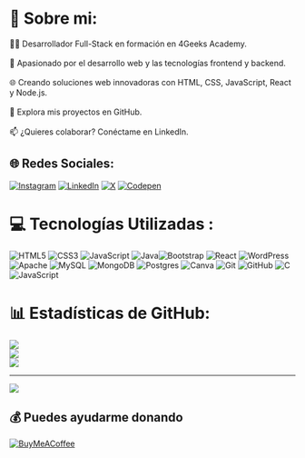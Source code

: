 # 💫 Sobre mi:
👨‍💻 Desarrollador Full-Stack en formación en 4Geeks Academy.<br><br>🚀 Apasionado por el desarrollo web y las tecnologías frontend y backend.<br><br>🌐 Creando soluciones web innovadoras con HTML, CSS, JavaScript, React y Node.js.<br><br>📂 Explora mis proyectos en GitHub.<br><br>📫 ¿Quieres colaborar? Conéctame en LinkedIn.


## 🌐 Redes Sociales:
[![Instagram](https://img.shields.io/badge/Instagram-%23E4405F.svg?logo=Instagram&logoColor=white)](https://instagram.com/cristian_as05) [![LinkedIn](https://img.shields.io/badge/LinkedIn-%230077B5.svg?logo=linkedin&logoColor=white)](https://linkedin.com/in/cristian-ayala-sánchez-1a4157307) [![X](https://img.shields.io/badge/X-black.svg?logo=X&logoColor=white)](https://x.com/cristian_as05) [![Codepen](https://img.shields.io/badge/Codepen-000000?style=for-the-badge&logo=codepen&logoColor=white)](https://codepen.io/cristian_as05) 

# 💻 Tecnologías Utilizadas :
![HTML5](https://img.shields.io/badge/HTML5-%23E34F26.svg?style=for-the-badge&logo=html5&logoColor=white) ![CSS3](https://img.shields.io/badge/CSS3-%231572B6.svg?style=for-the-badge&logo=css3&logoColor=white) ![JavaScript](https://img.shields.io/badge/javascript-%23323330.svg?style=for-the-badge&logo=javascript&logoColor=%23F7DF1E) ![Java](https://img.shields.io/badge/Java-%23007396.svg?style=for-the-badge&logo=java&logoColor=white)![Bootstrap](https://img.shields.io/badge/bootstrap-%238511FA.svg?style=for-the-badge&logo=bootstrap&logoColor=white) ![React](https://img.shields.io/badge/react-%2320232a.svg?style=for-the-badge&logo=react&logoColor=%2361DAFB) ![WordPress](https://img.shields.io/badge/WordPress-%23117AC9.svg?style=for-the-badge&logo=WordPress&logoColor=white) ![Apache](https://img.shields.io/badge/apache-%23D42029.svg?style=for-the-badge&logo=apache&logoColor=white) ![MySQL](https://img.shields.io/badge/mysql-4479A1.svg?style=for-the-badge&logo=mysql&logoColor=white) ![MongoDB](https://img.shields.io/badge/MongoDB-%234ea94b.svg?style=for-the-badge&logo=mongodb&logoColor=white) ![Postgres](https://img.shields.io/badge/postgres-%23316192.svg?style=for-the-badge&logo=postgresql&logoColor=white) ![Canva](https://img.shields.io/badge/Canva-%2300C4CC.svg?style=for-the-badge&logo=Canva&logoColor=white) ![Git](https://img.shields.io/badge/git-%23F05033.svg?style=for-the-badge&logo=git&logoColor=white) ![GitHub](https://img.shields.io/badge/github-%23121011.svg?style=for-the-badge&logo=github&logoColor=white) ![C](https://img.shields.io/badge/c-%2300599C.svg?style=for-the-badge&logo=c&logoColor=white) ![JavaScript](https://img.shields.io/badge/javascript-%23323330.svg?style=for-the-badge&logo=javascript&logoColor=%23F7DF1E)
# 📊 Estadísticas de GitHub:
![](https://github-readme-stats.vercel.app/api?username=Cristiann05&theme=highcontrast&hide_border=false&include_all_commits=true&count_private=true)<br/>
![](https://github-readme-streak-stats.herokuapp.com/?user=Cristiann05&theme=highcontrast&hide_border=false)<br/>
![](https://github-readme-stats.vercel.app/api/top-langs/?username=Cristiann05&theme=highcontrast&hide_border=false&include_all_commits=true&count_private=true&layout=compact)

---
[![](https://visitcount.itsvg.in/api?id=Cristiann05&icon=0&color=0)](https://visitcount.itsvg.in)

  ## 💰 Puedes ayudarme donando
  [![BuyMeACoffee](https://img.shields.io/badge/Buy%20Me%20a%20Coffee-ffdd00?style=for-the-badge&logo=buy-me-a-coffee&logoColor=black)](https://buymeacoffee.com/cristian_as05) 

  
<!-- Proudly created with GPRM ( https://gprm.itsvg.in ) -->

